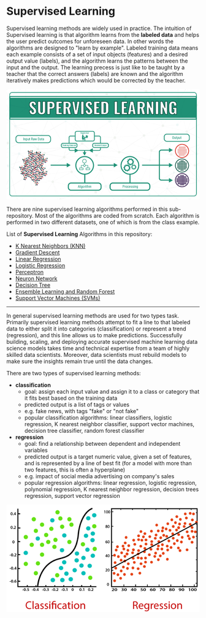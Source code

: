 # Supervised Learning

Supervised learning methods are widely used in practice. The intuition of Supervised learning is that algorithm learns from the **labeled data** and helps the user predict outcomes for unforeseen data. In other words the algorithms are designed to "learn by example". Labeled training data means each example consists of a set of input objects (features) and a desired output value (labels), and the algorithm learns the patterns between the input and the output. The learning precess is just like to be taught by a teacher that the correct answers (labels) are known and the algorithm iteratively makes predictions which would be corrected by the teacher. 

![image](https://github.com/ppunia74/INDE-577_Fall2022/blob/main/SupervisedLearning/Image/supervised_learning.png)

There are nine supervised learning algorithms performed in this sub-repository. Most of the algorithms are coded from scratch. Each algorithm is performed in two different datasets, one of which is from the class example. 

List of **Supervised Learning** Algorithms in this repository:

* [K Nearest Neighbors (KNN)]()
* [Gradient Descent]()
* [Linear Regression](https://github.com/ppunia74/INDE-577_Fall2022/tree/main/SupervisedLearning/Linear%20Regression)
* [Logistic Regression]()
* [Perceptron](https://github.com/ppunia74/INDE-577_Fall2022/tree/main/SupervisedLearning/Perceptron)
* [Neuron Network]()
* [Decision Tree]()
* [Ensemble Learning and Random Forest]()
* [Support Vector Machines (SVMs)]()

---

In general supervised learning methods are used for two types task. Primarily supervised learning methods attempt to fit a line to that labeled data to either split it into categories (classification) or represent a trend (regression), and this line allows us to make predictions. Successfully building, scaling, and deploying accurate supervised machine learning data science models takes time and technical expertise from a team of highly skilled data scientists. Moreover, data scientists must rebuild models to make sure the insights remain true until the data changes. 

There are two types of supervised learning methods: 
- **classification**
  - goal: assign each input value and assign it to a class or category that it fits best based on the training data
  - predicted output is a list of tags or values
  - e.g. fake news, with tags "fake" or "not fake"
  - popular classification algorithms: linear classifiers, logistic regression, K nearest neighbor classifier, support vector machines, decision tree classifier, random forest classifier
- **regression**
  - goal: find a relationship between dependent and independent variables
  - predicted output is a target numeric value, given a set of features, and is represented by a line of best fit (for a model with more than two features, this is often a hyperplane)
  - e.g. impact of social media advertising on company's sales
  - popular regression algorithms: linear regression, logistic regression, polynomial regression, K nearest neighbor regression, decision trees regression, support vector regression


![image](https://github.com/ppunia74/INDE-577_Fall2022/blob/main/SupervisedLearning/Image/types_of_supervised_learning.png)


